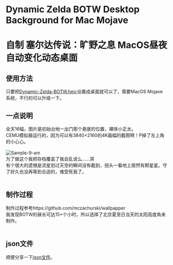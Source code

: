 # Dynamic Zelda BOTW Desktop Background for Mac Mojave

自制 塞尔达传说：旷野之息 MacOS昼夜自动变化动态桌面
=====
使用方法
---
只要把[Dynamic-Zelda-BOTW.heic](https://github.com/Jarry-Wong/Dynamic-Zelda-BOTW-Desktop-Background-for-Mac-Mojave/blob/master/Dynamic-Zelda-BOTW.heic)设置成桌面就可以了，需要MacOS Mojave系统，不行的可以升级一下。<br>

一点说明
---
全天16幅，图片是初始台地一出门那个悬崖的位置，裸体小正太。<br>
CEMU模拟器运行的，因为可以有3840×2160的4K画幅的截图啊！P掉了左上角的小心心。<br>
<br>
![Sample-9-am](https://github.com/Jarry-Wong/Dynamic-Zelda-BOTW-Desktop-Background-for-Mac-Mojave/blob/master/processed-screenshot/am9.png)
<br>
为了做这个我把存档覆盖了我会乱说么……哭<br>
有个很大的遗憾是流星划过天空的瞬间没有截到，扭头一看地上居然有颗星星。守了好久也没再等到合适的，难受死我了。<br>
<br>

制作过程
---
制作过程参考https://github.com/mczachurski/wallpapper<br>
我发现BOTW的昼长可达15+个小时，所以选择了北京夏至日当天的太阳高度角来制作。<br>
<br>

json文件
---
顺便分享一下[json文件](https://github.com/Jarry-Wong/Dynamic-Zelda-BOTW-Desktop-Background-for-Mac-Mojave/blob/master/Dynamic-Zelda-BOTW.json)。

